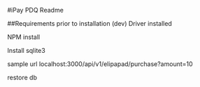 #iPay PDQ Readme

##Requirements prior to installation (dev)
Driver installed

NPM install

Install sqlite3

sample url localhost:3000/api/v1/elipapad/purchase?amount=10

restore db